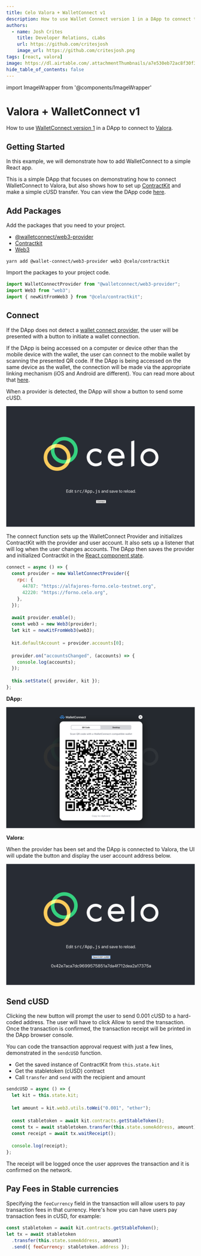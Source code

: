 ```yaml
---
title: Celo Valora + WalletConnect v1
description: How to use Wallet Connect version 1 in a DApp to connect to Valora.
authors:
  - name: Josh Crites
    title: Developer Relations, cLabs
    url: https://github.com/critesjosh
    image_url: https://github.com/critesjosh.png
tags: [react, valora]
image: https://dl.airtable.com/.attachmentThumbnails/a7e530eb72ac8f30f37c0a3447ef0e7d/72e944da
hide_table_of_contents: false
---
```


import ImageWrapper from '@components/ImageWrapper'

# Valora + WalletConnect v1

How to use [WalletConnect version 1](https://docs.walletconnect.com/1.0/) in a DApp to connect to [Valora](https://valoraapp.com/).

<!--truncate-->

## Getting Started

In this example, we will demonstrate how to add WalletConnect to a simple React app.

This is a simple DApp that focuses on demonstrating how to connect WalletConnect to Valora, but also shows how to set up [ContractKit](/developer-guide/contractkit) and make a simple cUSD transfer. You can view the DApp code [here](https://github.com/critesjosh/valora-wallet-connect-v1).

## Add Packages

Add the packages that you need to your project.

- [@walletconnect/web3-provider](https://www.npmjs.com/package/@walletconnect/web3-provider)
- [Contractkit](https://www.npmjs.com/package/@celo/contractkit)
- [Web3](https://www.npmjs.com/package/web3)

```shell
yarn add @wallet-connect/web3-provider web3 @celo/contractkit
```

Import the packages to your project code.

```js
import WalletConnectProvider from "@walletconnect/web3-provider";
import Web3 from "web3";
import { newKitFromWeb3 } from "@celo/contractkit";
```

## Connect

If the DApp does not detect a [wallet connect provider](https://docs.walletconnect.com/1.0/quick-start/dapps/web3-provider), the user will be presented with a button to initiate a wallet connection.

If the DApp is being accessed on a computer or device other than the mobile device with the wallet, the user can connect to the mobile wallet by scanning the presented QR code. If the DApp is being accessed on the same device as the wallet, the connection will be made via the appropriate linking mechanism (iOS and Android are different). You can read more about that [here](https://docs.walletconnect.com/1.0/mobile-linking#wallet-support).

When a provider is detected, the DApp will show a button to send some cUSD.

![connect dapp](/img/doc-images/valora-wc-v1/connect-dapp.png)

The connect function sets up the WalletConnect Provider and initializes ContractKit with the provider and user account. It also sets up a listener that will log when the user changes accounts. The DApp then saves the provider and initialized Contractkit in the [React component state](https://reactjs.org/docs/faq-state.html).

```js
connect = async () => {
  const provider = new WalletConnectProvider({
    rpc: {
      44787: "https://alfajores-forno.celo-testnet.org",
      42220: "https://forno.celo.org",
    },
  });

  await provider.enable();
  const web3 = new Web3(provider);
  let kit = newKitFromWeb3(web3);

  kit.defaultAccount = provider.accounts[0];

  provider.on("accountsChanged", (accounts) => {
    console.log(accounts);
  });

  this.setState({ provider, kit });
};
```

**DApp:**

![qr code](/img/doc-images/valora-wc-v1/qr-code.png)

**Valora:**

<ImageWrapper path="/img/doc-images/valora-wc-v1/connect-valora.jpg" alt="connect valora" width="200" />

When the provider has been set and the DApp is connected to Valora, the UI will update the button and display the user account address below.

![send cusd](/img/doc-images/valora-wc-v1/send-cusd.png)

## Send cUSD

Clicking the new button will prompt the user to send 0.001 cUSD to a hard-coded address. The user will have to click Allow to send the transaction. Once the transaction is confirmed, the transaction receipt will be printed in the DApp browser console.

You can code the transaction approval request with just a few lines, demonstrated in the `sendcUSD` function.

- Get the saved instance of ContractKit from `this.state.kit`
- Get the stabletoken (cUSD) contract
- Call `transfer` and `send` with the recipient and amount

```js
sendcUSD = async () => {
  let kit = this.state.kit;

  let amount = kit.web3.utils.toWei("0.001", "ether");

  const stabletoken = await kit.contracts.getStableToken();
  const tx = await stabletoken.transfer(this.state.someAddress, amount).send();
  const receipt = await tx.waitReceipt();

  console.log(receipt);
};
```

<ImageWrapper path="/img/doc-images/valora-wc-v1/valora-send.jpg" alt="approve valora" width="200" />

The receipt will be logged once the user approves the transaction and it is confirmed on the network.

## Pay Fees in Stable currencies

Specifying the `feeCurrency` field in the transaction will allow users to pay transaction fees in that currency. Here's how you can have users pay transaction fees in cUSD, for example:

```js
const stabletoken = await kit.contracts.getStableToken();
let tx = await stabletoken
  .transfer(this.state.someAddress, amount)
  .send({ feeCurrency: stabletoken.address });
```
